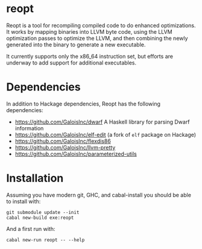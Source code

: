 # reopt

Reopt is a tool for recompiling compiled code to do enhanced
optimizations.  It works by mapping binaries into LLVM byte code,
using the LLVM optimization passes to optimize the LLVM, and then
combining the newly generated into the binary to generate a new
executable.

It currently supports only the x86_64 instruction set, but efforts
are underway to add support for additional executables.

# Dependencies

In addition to Hackage dependencies, Reopt has the following dependencies:

- https://github.com/GaloisInc/dwarf A Haskell library for parsing Dwarf information
- https://github.com/GaloisInc/elf-edit (a fork of `elf` package on Hackage)
- https://github.com/GaloisInc/flexdis86
- https://github.com/GaloisInc/llvm-pretty
- https://github.com/GaloisInc/parameterized-utils

# Installation

Assuming you have modern git, GHC, and cabal-install you should be able to
install with:

```
git submodule update --init
cabal new-build exe:reopt
```

And a first run with:

```
cabal new-run reopt -- --help
```
